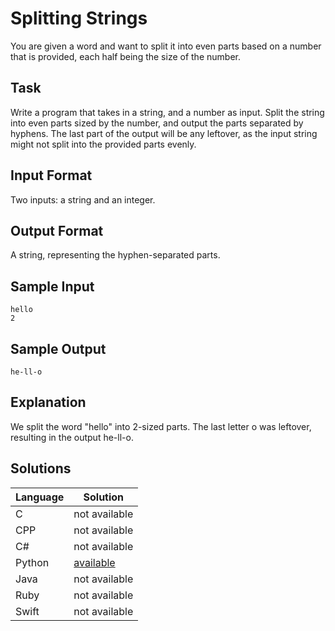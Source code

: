 # Splitting Strings
You are given a word and want to split it into even parts based on a number that is provided, each half being the size of the number.

## Task  
Write a program that takes in a string, and a number as input.
Split the string into even parts sized by the number, and output the parts separated by hyphens.
The last part of the output will be any leftover, as the input string might not split into the provided parts evenly.

## Input Format 
Two inputs: a string and an integer.

## Output Format
A string, representing the hyphen-separated parts.

## Sample Input
```
hello
2
```

## Sample Output
```
he-ll-o
```

## Explanation
We split the word "hello" into 2-sized parts. The last letter o was leftover, resulting in the output he-ll-o.

## Solutions

Language | Solution
---------|---------
C | not available
CPP | not available
C# | not available
Python | [available](https://raw.githubusercontent.com/chankruze/challenges/master/sololearn/SplittingStrings/SplittingStrings.py)
Java | not available
Ruby | not available
Swift | not available